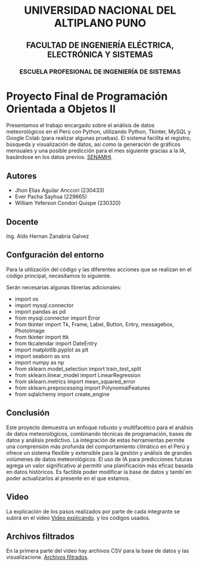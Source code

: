 <h1 style="text-align: center;">UNIVERSIDAD NACIONAL DEL ALTIPLANO PUNO</h1>

<h2 style="text-align: center;">FACULTAD DE INGENIERÍA ELÉCTRICA, ELECTRÓNICA Y SISTEMAS</h2>

<h3 style="text-align: center;">ESCUELA PROFESIONAL DE INGENIERÍA DE SISTEMAS</h3>

# Proyecto Final de Programación Orientada a Objetos II

Presentamos el trabajo encargado sobre el análisis de datos meteorológicos en el Perú con Python, utilizando Python, Tkinter, MySQL y Google Colab (para realizar algunas pruebas). El sistema facilita el registro, búsqueda y visualización de datos, así como la generación de gráficos mensuales y una posible predicción para el mes siguiente gracias a la IA, basándose en los datos previos. [SENAMHI](https://www.senamhi.gob.pe/?&p=estaciones).


## Autores

- Jhon Elias Aguilar Anccori (230433)
- Ever Pacha Sayhua (229665)
- William Yeferson Condori Quispe (230320)

## Docente

Ing. Aldo Hernan Zanabria Galvez

## Confguración del entorno ###

Para la utilización del código y las diferentes acciones que se realizan en el código principal, necesitamos lo siguiente. 

Serán necesarias algunas librerías adicionales:
* import os
* import mysql.connector
* import pandas as pd
* from mysql.connector import Error
* from tkinter import Tk, Frame, Label, Button, Entry, messagebox, PhotoImage
* from tkinter import ttk
* from tkcalendar import DateEntry
* import matplotlib.pyplot as plt
* import seaborn as sns
* import numpy as np
* from sklearn.model_selection import train_test_split
* from sklearn.linear_model import LinearRegression
* from sklearn.metrics import mean_squared_error
* from sklearn.preprocessing import PolynomialFeatures
* from sqlalchemy import create_engine

## Conclusión

Este proyecto demuestra un enfoque robusto y multifacético para el análisis de datos meteorológicos, combinando técnicas de programación, bases de datos y análisis predictivo. La integración de estas herramientas permite una comprensión más profunda del comportamiento climático en el Perú y ofrece un sistema flexible y extensible para la gestión y análisis de grandes volúmenes de datos meteorológicos. El uso de IA para predicciones futuras agrega un valor significativo al permitir una planificación más eficaz basada en datos históricos. Es factible poder modificar la base de datos y tambi´en poder actualizarlos al presente en el que estamos.

## Video
La explicación de los pasos realizados por parte de cada integrante se subirá en el video  [Video explicando](https://www.youtube.com/watch?v=ED3IKcMK6aY&ab_channel=JhonyAguilar). y los códigos usados.

## Archivos filtrados
En la primera parte del video hay archivos CSV para la base de datos y las visualizacione. [Archivos filtrados](https://drive.google.com/drive/folders/1azGwbzTU9VifuwGV1ItdOm3IuBtCpIOX?usp=sharing).
